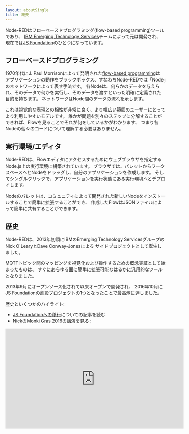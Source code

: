 ```yaml
---
layout: aboutSingle
title: 概要
---
```


Node-REDはフローベースドプログラミング(flow-based programming)ツールであり、
[IBM Emerging Technology Services](https://emerging-technology.co.uk)チームによって元は開発され、
現在では[JS Foundation](https://js.foundation)のひとつになっています。

## フローベースドプログラミング

1970年代にJ. Paul Morrisonによって発明された[flow-based programming](https://en.wikipedia.org/wiki/Flow-based_programming)は
アプリケーションの動作をブラックボックス、すなわちNode-REDでは「Node」のネットワークによって表す手法です。
各Nodeは、何らかのデータを与えられ、そのデータで何かを実行し、そのデータを渡すといった明確に定義された目的を持ちます。
ネットワークはNode間のデータの流れを示します。

これは視覚的な表現との相性が非常に良く、より幅広い範囲のユーザーにとってより利用しやすいモデルです。
誰かが問題を別々のステップに分解することができれば、Flowを見ることでそれが何をしているかがわかります、
つまり各Nodeの個々のコードについて理解する必要はありません。

## 実行環境/エディタ

Node-REDは、Flowエディタにアクセスするためにウェブブラウザを指定するNode.js上の実行環境に構築されています。
ブラウザでは、パレットからワークスペースへとNodeをドラッグし、自分のアプリケーションを作成します。
そしてシングルクリックで、アプリケーションを実行状態にある実行環境へとデプロイします。

Nodeのパレットは、コミュニティによって開発された新しいNodeをインストールすることで簡単に拡張することができ、
作成したFlowはJSONファイルによって簡単に共有することができます。


## 歴史

Node-REDは、2013年初頭にIBMのEmerging Technology ServicesグループのNick O'LearyとDave Conway-Jonesによる
サイドプロジェクトとして誕生しました。

MQTTトピック間のマッピングを視覚化および操作するための概念実証として始まったものは、
すぐにあらゆる面に簡単に拡張可能なはるかに汎用的なツールとなりました。

2013年9月にオープンソース化されて以来オープンで開発され、
2016年10月にJS Foundationの創設プロジェクトの1つとなったことで最高潮に達しました。


歴史といくつかのハイライト:

- [JS Foundationへの移行](http://nodered.org/blog/2016/10/17/js-foundation)についての記事を読む
- Nickの[Monki Gras 2016](https://www.youtube.com/watch?v=Bbg1017amZs)の講演を見る :

<div style="text-align: center">
    <iframe width="560" height="315" src="https://www.youtube.com/embed/Bbg1017amZs" frameborder="0" allowfullscreen></iframe>
</div>
